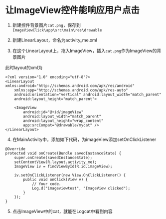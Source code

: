 # 让ImageView控件能响应用户点击


1. 新建控件背景图片`cat.png`，保存到`ImageViewClick\app\src\main\res\drawable`

2. 新建LinearLayout，命名为activity_me.xml

3. 在这个LinearLayout上，拖入ImageView，插入`cat.png`作为ImageView的背景图片

此时layout的xml为

```
<?xml version="1.0" encoding="utf-8"?>
<LinearLayout xmlns:android="http://schemas.android.com/apk/res/android"
    xmlns:app="http://schemas.android.com/apk/res-auto"
    android:orientation="vertical" android:layout_width="match_parent"
    android:layout_height="match_parent">

    <ImageView
        android:id="@+id/imageView"
        android:layout_width="match_parent"
        android:layout_height="wrap_content"
        app:srcCompat="@drawable/mycat" />
</LinearLayout>
```

4. 在MainActivity中，添加如下代码，为imageView添加setOnClickListener

```
@Override
protected void onCreate(Bundle savedInstanceState) {
    super.onCreate(savedInstanceState);
    setContentView(R.layout.activity_me);
    ImageView iv = findViewById(R.id.imageView);

    iv.setOnClickListener(new View.OnClickListener() {
        public void onClick(View v) {
            // Your code.
            Log.d("imageviewtest", "ImageView clicked");
        }
    });
}
```

5. 点击ImageView中的cat，就能在Logcat中看到内容

